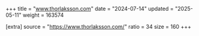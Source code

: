 +++
title = "www.thorlaksson.com"
date = "2024-07-14"
updated = "2025-05-11"
weight = 163574

[extra]
source = "https://www.thorlaksson.com/"
ratio = 34
size = 160
+++
